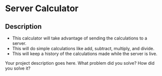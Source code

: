 # Server Calculator

## Description

- This calculator will take advantage of sending the calculations to a server.
- This will do simple calculations like add, subtract, multiply, and divide.
- This will keep a history of the calculations made while the server is live.

Your project description goes here. What problem did you solve? How did you solve it?
